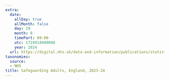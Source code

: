 ```yaml
---
extra:
  date:
    allDay: true
    allMonth: false
    day: 29
    month: 8
    timePart: 09:00
    utc: 1724918400000
    year: 2024
  url: https://digital.nhs.uk/data-and-information/publications/statistical/safeguarding-adults/2023-24
taxonomies:
  source:
  - NHS
title: Safeguarding Adults, England, 2023-24
---
```

